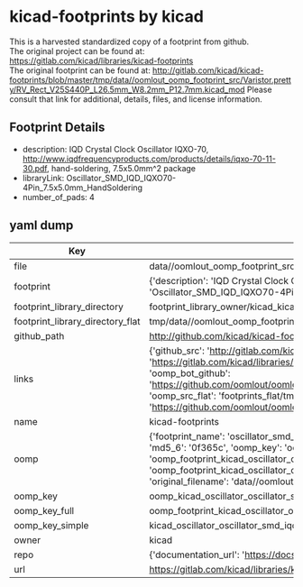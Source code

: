 # kicad-footprints by kicad  
This is a harvested standardized copy of a footprint from github.  
The original project can be found at:  
https://gitlab.com/kicad/libraries/kicad-footprints  
The original footprint can be found at:
http://gitlab.com/kicad/kicad-footprints/blob/master/tmp/data//oomlout_oomp_footprint_src/Varistor.pretty/RV_Rect_V25S440P_L26.5mm_W8.2mm_P12.7mm.kicad_mod
Please consult that link for additional, details, files, and license information.  
## Footprint Details
* description: IQD Crystal Clock Oscillator IQXO-70, http://www.iqdfrequencyproducts.com/products/details/iqxo-70-11-30.pdf, hand-soldering, 7.5x5.0mm^2 package  
* libraryLink: Oscillator_SMD_IQD_IQXO70-4Pin_7.5x5.0mm_HandSoldering  
* number_of_pads: 4  
## yaml dump  
| Key | Value |  
| --- | --- |  
| file | data//oomlout_oomp_footprint_src/kicad-footprints/Oscillator.pretty/Oscillator_SMD_IQD_IQXO70-4Pin_7.5x5.0mm_HandSoldering.kicad_mod |  
| footprint | {'description': 'IQD Crystal Clock Oscillator IQXO-70, http://www.iqdfrequencyproducts.com/products/details/iqxo-70-11-30.pdf, hand-soldering, 7.5x5.0mm^2 package', 'libraryLink': 'Oscillator_SMD_IQD_IQXO70-4Pin_7.5x5.0mm_HandSoldering', 'number_of_pads': 4} |  
| footprint_library_directory | footprint_library_owner/kicad_kicad-footprints/ |  
| footprint_library_directory_flat | tmp/data//oomlout_oomp_footprint_src/footprints_flat/kicad_oscillator_oscillator_smd_iqd_iqxo70_4pin_7_5x5_0mm_handsoldering/working |  
| github_path | http://github.com/kicad/kicad-footprints/blob/master/tmp/data//oomlout_oomp_footprint_src/Oscillator.pretty/Oscillator_SMD_IQD_IQXO70-4Pin_7.5x5.0mm_HandSoldering.kicad_mod |  
| links | {'github_src': 'http://gitlab.com/kicad/kicad-footprints/blob/master/tmp/data//oomlout_oomp_footprint_src/Varistor.pretty/RV_Rect_V25S440P_L26.5mm_W8.2mm_P12.7mm.kicad_mod', 'github_src_repo': 'https://gitlab.com/kicad/libraries/kicad-footprints', 'oomp_bot': 'tmp/data//oomlout_oomp_footprint_src/footprints/kicad_oscillator_oscillator_smd_iqd_iqxo70_4pin_7_5x5_0mm_handsoldering/working', 'oomp_bot_github': 'https://github.com/oomlout/oomlout_oomp_footprint_bot/tree/main/tmp/data//oomlout_oomp_footprint_src/footprints/kicad_oscillator_oscillator_smd_iqd_iqxo70_4pin_7_5x5_0mm_handsoldering/working', 'oomp_src_flat': 'footprints_flat/tmp/data//oomlout_oomp_footprint_src/footprints_flat/kicad_oscillator_oscillator_smd_iqd_iqxo70_4pin_7_5x5_0mm_handsoldering/working', 'oomp_src_flat_github': 'https://github.com/oomlout/oomlout_oomp_footprint_src/tree/main/tmp/data//oomlout_oomp_footprint_src/footprints_flat/kicad_oscillator_oscillator_smd_iqd_iqxo70_4pin_7_5x5_0mm_handsoldering/working'} |  
| name | kicad-footprints |  
| oomp | {'footprint_name': 'oscillator_smd_iqd_iqxo70_4pin_7_5x5_0mm_handsoldering', 'library_name': 'oscillator', 'md5': '0f365c366af20588553d62615cb2fe93', 'md5_10': '0f365c366a', 'md5_5': '0f365', 'md5_6': '0f365c', 'oomp_key': 'oomp_kicad_oscillator_oscillator_smd_iqd_iqxo70_4pin_7_5x5_0mm_handsoldering', 'oomp_key_extra': 'oomp_footprint_kicad_oscillator_oscillator_smd_iqd_iqxo70_4pin_7_5x5_0mm_handsoldering', 'oomp_key_full': 'oomp_footprint_kicad_oscillator_oscillator_smd_iqd_iqxo70_4pin_7_5x5_0mm_handsoldering_0f365c', 'oomp_key_simple': 'kicad_oscillator_oscillator_smd_iqd_iqxo70_4pin_7_5x5_0mm_handsoldering', 'original_filename': 'data//oomlout_oomp_footprint_src/kicad-footprints/Oscillator.pretty/Oscillator_SMD_IQD_IQXO70-4Pin_7.5x5.0mm_HandSoldering.kicad_mod', 'owner_name': 'kicad'} |  
| oomp_key | oomp_kicad_oscillator_oscillator_smd_iqd_iqxo70_4pin_7_5x5_0mm_handsoldering |  
| oomp_key_full | oomp_footprint_kicad_oscillator_oscillator_smd_iqd_iqxo70_4pin_7_5x5_0mm_handsoldering |  
| oomp_key_simple | kicad_oscillator_oscillator_smd_iqd_iqxo70_4pin_7_5x5_0mm_handsoldering |  
| owner | kicad |  
| repo | {'documentation_url': 'https://docs.github.com/rest/repos/repos#get-a-repository', 'message': 'Not Found'} |  
| url | https://gitlab.com/kicad/libraries/kicad-footprints |  

